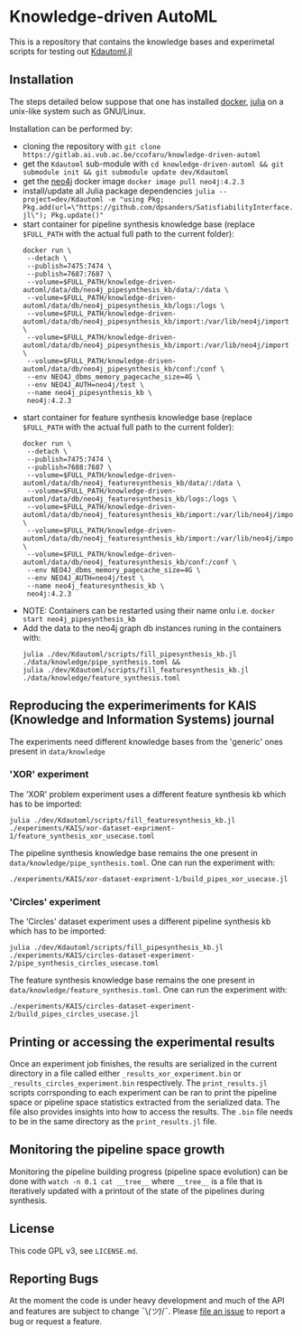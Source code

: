 # Knowledge-driven AutoML

This is a repository that contains the knowledge bases and experimetal scripts for testing out [Kdautoml.jl](https://gitlab.ai.vub.ac.be/applied-projects/Kdautoml.jl)

## Installation
The steps detailed below suppose that one has installed [docker](https://www.docker.com/), [julia](https://julialang.org/) on a unix-like system such as GNU/Linux.

Installation can be performed by:
 - cloning the repository with `git clone https://gitlab.ai.vub.ac.be/ccofaru/knowledge-driven-automl`
 - get the `Kdautoml` sub-module with `cd knowledge-driven-automl && git submodule init && git submodule update dev/Kdautoml`
 - get the [neo4j](https://neo4j.com/) docker image `docker image pull neo4j:4.2.3`
 - install/update all Julia package dependencies `julia --project=dev/Kdautoml -e "using Pkg; Pkg.add(url=\"https://github.com/dpsanders/SatisfiabilityInterface.jl\"); Pkg.update()"`
 - start container for pipeline synthesis knowledge base (replace `$FULL_PATH` with the actual full path to the current folder):
   ```
   docker run \
    --detach \
    --publish=7475:7474 \
    --publish=7687:7687 \
    --volume=$FULL_PATH/knowledge-driven-automl/data/db/neo4j_pipesynthesis_kb/data/:/data \
    --volume=$FULL_PATH/knowledge-driven-automl/data/db/neo4j_pipesynthesis_kb/logs:/logs \
    --volume=$FULL_PATH/knowledge-driven-automl/data/db/neo4j_pipesynthesis_kb/import:/var/lib/neo4j/import \
    --volume=$FULL_PATH/knowledge-driven-automl/data/db/neo4j_pipesynthesis_kb/import:/var/lib/neo4j/import \
    --volume=$FULL_PATH/knowledge-driven-automl/data/db/neo4j_pipesynthesis_kb/conf:/conf \
    --env NEO4J_dbms_memory_pagecache_size=4G \
    --env NEO4J_AUTH=neo4j/test \
    --name neo4j_pipesynthesis_kb \
    neo4j:4.2.3
   ```
 - start container for feature synthesis knowledge base (replace `$FULL_PATH` with the actual full path to the current folder):
   ```
   docker run \
    --detach \
    --publish=7475:7474 \
    --publish=7688:7687 \
    --volume=$FULL_PATH/knowledge-driven-automl/data/db/neo4j_featuresynthesis_kb/data/:/data \
    --volume=$FULL_PATH/knowledge-driven-automl/data/db/neo4j_featuresynthesis_kb/logs:/logs \
    --volume=$FULL_PATH/knowledge-driven-automl/data/db/neo4j_featuresynthesis_kb/import:/var/lib/neo4j/import \
    --volume=$FULL_PATH/knowledge-driven-automl/data/db/neo4j_featuresynthesis_kb/import:/var/lib/neo4j/import \
    --volume=$FULL_PATH/knowledge-driven-automl/data/db/neo4j_featuresynthesis_kb/conf:/conf \
    --env NEO4J_dbms_memory_pagecache_size=4G \
    --env NEO4J_AUTH=neo4j/test \
    --name neo4j_featuresynthesis_kb \
    neo4j:4.2.3
   ```
 - NOTE: Containers can be restarted using their name onlu i.e. `docker start neo4j_pipesynthesis_kb`
 - Add the data to the neo4j graph db instances runing in the containers with:
   ```
   julia ./dev/Kdautoml/scripts/fill_pipesynthesis_kb.jl ./data/knowledge/pipe_synthesis.toml &&
   julia ./dev/Kdautoml/scripts/fill_featuresynthesis_kb.jl ./data/knowledge/feature_synthesis.toml
   ```

## Reproducing the experimeriments for KAIS (Knowledge and Information Systems) journal
The experiments need different knowledge bases from the 'generic' ones present in `data/knowledge`

### 'XOR' experiment
The 'XOR' problem experiment uses a different feature synthesis kb which has to be imported:
```
julia ./dev/Kdautoml/scripts/fill_featuresynthesis_kb.jl ./experiments/KAIS/xor-dataset-expriment-1/feature_synthesis_xor_usecase.toml
```

The pipeline synthesis knowledge base remains the one present in `data/knowledge/pipe_synthesis.toml`. One can run the experiment with:
```
./experiments/KAIS/xor-dataset-expriment-1/build_pipes_xor_usecase.jl
```

### 'Circles' experiment
The 'Circles' dataset experiment uses a different pipeline synthesis kb which has to be imported:
```
julia ./dev/Kdautoml/scripts/fill_pipesynthesis_kb.jl ./experiments/KAIS/circles-dataset-experiment-2/pipe_synthesis_circles_usecase.toml
```

The feature synthesis knowledge base remains the one present in `data/knowledge/feature_synthesis.toml`. One can run the experiment with:
```
./experiments/KAIS/circles-dataset-experiment-2/build_pipes_circles_usecase.jl
```


## Printing or accessing the experimental results
Once an experiment job finishes, the results are serialized in the current directory in a file called either `_results_xor_experiment.bin` or `_results_circles_experiment.bin` respectively. The `print_results.jl` scripts corrsponding to each experiment can be ran to print the pipeline space or pipeline space statistics extracted from the serialized data. The file also provides insights into how to access the results. The `.bin` file needs to be in the same directory as the `print_results.jl` file.


## Monitoring the pipeline space growth
Monitoring the pipeline building progress (pipeline space evolution) can be done with
`watch -n 0.1 cat __tree__` where `__tree__` is a file that is iteratively updated with a printout of the state of the pipelines during synthesis.

## License
This code GPL v3, see `LICENSE.md`.


## Reporting Bugs
At the moment the code is under heavy development and much of the API and features are subject to change ¯\\_(ツ)_/¯. Please [file an issue](https://gitlab.ai.vub.ac.be/ccofaru/knowledge-driven-automl/-/issues/new) to report a bug or request a feature.
